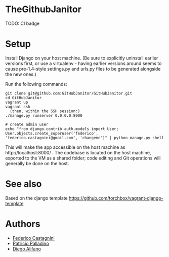 # TheGithubJanitor
TODO: CI badge

# Setup
Install Django on your host machine. (Be sure to explicitly uninstall earlier versions first, or use a virtualenv -
having earlier versions around seems to cause pre-1.4-style settings.py and urls.py files to be generated alongside the
new ones.)

Run the following commands:

    git clone git@github.com:GitHubJanitor/GitHubJanitor.git
    cd GitHubJanitor
    vagrant up
    vagrant ssh
      (then, within the SSH session:)
    ./manage.py runserver 0.0.0.0:8000

    # create admin user
    echo "from django.contrib.auth.models import User; User.objects.create_superuser('federico', 'federico.castagnini@gmail.com', 'changeme')" | python manage.py shell


This will make the app accessible on the host machine as http://localhost:8000/ . The codebase is located on the host
machine, exported to the VM as a shared folder; code editing and Git operations will generally be done on the host.

# See also
Based on the django template https://github.com/torchbox/vagrant-django-template

# Authors
- [Federico Castagnini](https://github.com/facastagnini)
- [Patricio Palladino](https://github.com/alcuadrado)
- [Diego Alifano](https://github.com/diegus83)

